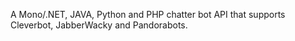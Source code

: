 A Mono/.NET, JAVA, Python and PHP chatter bot API that supports Cleverbot, JabberWacky and Pandorabots.
